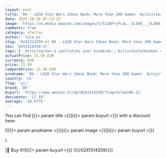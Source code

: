 ```yaml
---
layout: post
title: 'DK - LEGO Star Wars Ideas Book: More than 200 Games  Activities  and Building Ideas'
date: 2025-10-28 07:13:22
image: 'https://m.media-amazon.com/images/I/511BF+zFcaL._SL500_._SL400_.jpg'
comments: true
category: ofertas
author: 'tole.es'
slug: '0241314259-nl DK - LEGO Star Wars Ideas Book: More than 200 Games...'
sku: '0241314259-nl'
tags: [ 'Activiteiten & spelletjes voor kinderen','Activiteitenboeken voor kinderen','Boeken','Engelstalige boeken','Featured Categories','Hobbys, kunstnijverheid & huis','Kinderboeken','Kunst & muziek voor kinderen','Literatuur & fictie voor kinderen','Puzzels & spellen','Sciencefiction & fantasy voor kinderen','Sciencefiction voor kinderen','dk','lego','🇳🇱', ]
actualPrice: 15.99 EUR
currency: EUR
price: 15.99
comparePrice: 21.96 EUR
prodname: 'DK - LEGO Star Wars Ideas Book: More than 200 Games  Activities  and Building Ideas'
country: 'nl'
flag: '🇳🇱'
brand: 'DK'
buyurl: 'https://www.amazon.nl/dp/0241314259/?tag=tolees0b-21'
descuento: '27.19'
average: '18.0775'
---
```


You can find [{{< param title >}}]({{< param buyurl >}}) with a discount here:

[![{{< param prodname >}}]({{< param image >}})]({{< param buyurl >}})

ℹ️:


[🛒 Buy it!!]({{< param buyurl >}})
{{<world>}}0241314259{{</world>}}
